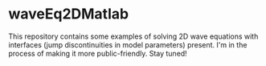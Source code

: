 # waveEq2DMatlab
This repository contains some examples of solving 2D wave equations with interfaces (jump discontinuities in model parameters) present.
I'm in the process of making it more public-friendly.  Stay tuned!
